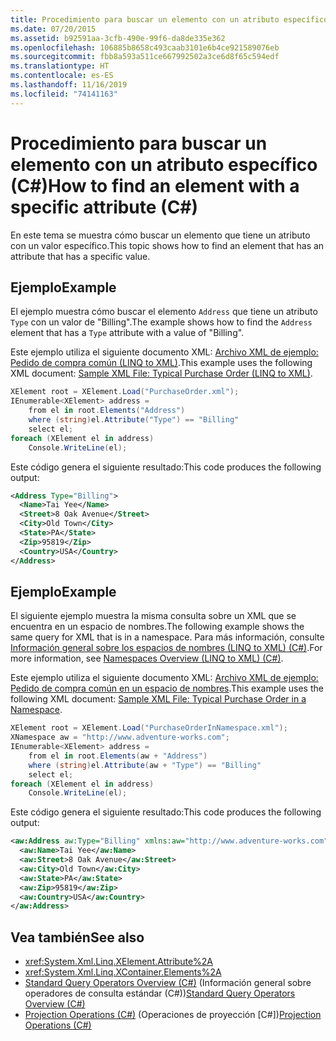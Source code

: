 ```yaml
---
title: Procedimiento para buscar un elemento con un atributo específico (C#)
ms.date: 07/20/2015
ms.assetid: b92591aa-3cfb-490e-99f6-da8de335e362
ms.openlocfilehash: 106885b8658c493caab3101e6b4ce921589076eb
ms.sourcegitcommit: fbb8a593a511ce667992502a3ce6d8f65c594edf
ms.translationtype: HT
ms.contentlocale: es-ES
ms.lasthandoff: 11/16/2019
ms.locfileid: "74141163"
---
```

# <a name="how-to-find-an-element-with-a-specific-attribute-c"></a><span data-ttu-id="53dec-102">Procedimiento para buscar un elemento con un atributo específico (C#)</span><span class="sxs-lookup"><span data-stu-id="53dec-102">How to find an element with a specific attribute (C#)</span></span>
<span data-ttu-id="53dec-103">En este tema se muestra cómo buscar un elemento que tiene un atributo con un valor específico.</span><span class="sxs-lookup"><span data-stu-id="53dec-103">This topic shows how to find an element that has an attribute that has a specific value.</span></span>  
  
## <a name="example"></a><span data-ttu-id="53dec-104">Ejemplo</span><span class="sxs-lookup"><span data-stu-id="53dec-104">Example</span></span>  
 <span data-ttu-id="53dec-105">El ejemplo muestra cómo buscar el elemento `Address` que tiene un atributo `Type` con un valor de "Billing".</span><span class="sxs-lookup"><span data-stu-id="53dec-105">The example shows how to find the `Address` element that has a `Type` attribute with a value of "Billing".</span></span>  
  
 <span data-ttu-id="53dec-106">Este ejemplo utiliza el siguiente documento XML: [Archivo XML de ejemplo: Pedido de compra común (LINQ to XML)](./sample-xml-file-typical-purchase-order-linq-to-xml-1.md).</span><span class="sxs-lookup"><span data-stu-id="53dec-106">This example uses the following XML document: [Sample XML File: Typical Purchase Order (LINQ to XML)](./sample-xml-file-typical-purchase-order-linq-to-xml-1.md).</span></span>  
  
```csharp  
XElement root = XElement.Load("PurchaseOrder.xml");  
IEnumerable<XElement> address =  
    from el in root.Elements("Address")  
    where (string)el.Attribute("Type") == "Billing"  
    select el;  
foreach (XElement el in address)  
    Console.WriteLine(el);  
```  
  
 <span data-ttu-id="53dec-107">Este código genera el siguiente resultado:</span><span class="sxs-lookup"><span data-stu-id="53dec-107">This code produces the following output:</span></span>  
  
```xml  
<Address Type="Billing">  
  <Name>Tai Yee</Name>  
  <Street>8 Oak Avenue</Street>  
  <City>Old Town</City>  
  <State>PA</State>  
  <Zip>95819</Zip>  
  <Country>USA</Country>  
</Address>  
```  
  
## <a name="example"></a><span data-ttu-id="53dec-108">Ejemplo</span><span class="sxs-lookup"><span data-stu-id="53dec-108">Example</span></span>  
 <span data-ttu-id="53dec-109">El siguiente ejemplo muestra la misma consulta sobre un XML que se encuentra en un espacio de nombres.</span><span class="sxs-lookup"><span data-stu-id="53dec-109">The following example shows the same query for XML that is in a namespace.</span></span> <span data-ttu-id="53dec-110">Para más información, consulte [Información general sobre los espacios de nombres (LINQ to XML) (C#)](namespaces-overview-linq-to-xml.md).</span><span class="sxs-lookup"><span data-stu-id="53dec-110">For more information, see [Namespaces Overview (LINQ to XML) (C#)](namespaces-overview-linq-to-xml.md).</span></span>  
  
 <span data-ttu-id="53dec-111">Este ejemplo utiliza el siguiente documento XML: [Archivo XML de ejemplo: Pedido de compra común en un espacio de nombres](./sample-xml-file-typical-purchase-order-in-a-namespace.md).</span><span class="sxs-lookup"><span data-stu-id="53dec-111">This example uses the following XML document: [Sample XML File: Typical Purchase Order in a Namespace](./sample-xml-file-typical-purchase-order-in-a-namespace.md).</span></span>  
  
```csharp  
XElement root = XElement.Load("PurchaseOrderInNamespace.xml");  
XNamespace aw = "http://www.adventure-works.com";  
IEnumerable<XElement> address =  
    from el in root.Elements(aw + "Address")  
    where (string)el.Attribute(aw + "Type") == "Billing"  
    select el;  
foreach (XElement el in address)  
    Console.WriteLine(el);  
```  
  
 <span data-ttu-id="53dec-112">Este código genera el siguiente resultado:</span><span class="sxs-lookup"><span data-stu-id="53dec-112">This code produces the following output:</span></span>  
  
```xml  
<aw:Address aw:Type="Billing" xmlns:aw="http://www.adventure-works.com">  
  <aw:Name>Tai Yee</aw:Name>  
  <aw:Street>8 Oak Avenue</aw:Street>  
  <aw:City>Old Town</aw:City>  
  <aw:State>PA</aw:State>  
  <aw:Zip>95819</aw:Zip>  
  <aw:Country>USA</aw:Country>  
</aw:Address>  
```  
  
## <a name="see-also"></a><span data-ttu-id="53dec-113">Vea también</span><span class="sxs-lookup"><span data-stu-id="53dec-113">See also</span></span>

- <xref:System.Xml.Linq.XElement.Attribute%2A>
- <xref:System.Xml.Linq.XContainer.Elements%2A>
- <span data-ttu-id="53dec-114">[Standard Query Operators Overview (C#)](./standard-query-operators-overview.md) (Información general sobre operadores de consulta estándar (C#))</span><span class="sxs-lookup"><span data-stu-id="53dec-114">[Standard Query Operators Overview (C#)](./standard-query-operators-overview.md)</span></span>
- <span data-ttu-id="53dec-115">[Projection Operations (C#)](./projection-operations.md) (Operaciones de proyección [C#])</span><span class="sxs-lookup"><span data-stu-id="53dec-115">[Projection Operations (C#)](./projection-operations.md)</span></span>
